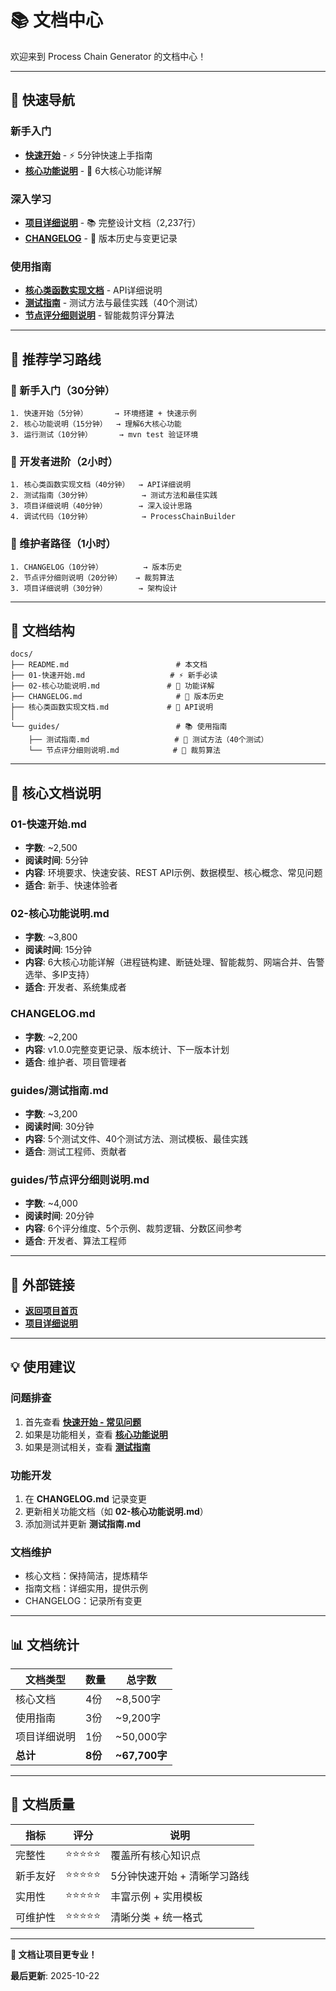 # 📚 文档中心

欢迎来到 Process Chain Generator 的文档中心！

---

## 🚀 快速导航

### 新手入门
- **[快速开始](01-快速开始.md)** - ⚡ 5分钟快速上手指南
- **[核心功能说明](02-核心功能说明.md)** - 📖 6大核心功能详解

### 深入学习
- **[项目详细说明](../项目详细说明文档.md)** - 📚 完整设计文档（2,237行）
- **[CHANGELOG](CHANGELOG.md)** - 📅 版本历史与变更记录

### 使用指南
- **[核心类函数实现文档](guides/核心类函数实现文档.md)** - API详细说明
- **[测试指南](guides/测试指南.md)** - 测试方法与最佳实践（40个测试）
- **[节点评分细则说明](guides/节点评分细则说明.md)** - 智能裁剪评分算法

---

## 📖 推荐学习路线

### 🎯 新手入门（30分钟）
```
1. 快速开始（5分钟）      → 环境搭建 + 快速示例
2. 核心功能说明（15分钟）  → 理解6大核心功能
3. 运行测试（10分钟）      → mvn test 验证环境
```

### 🔧 开发者进阶（2小时）
```
1. 核心类函数实现文档（40分钟）  → API详细说明
2. 测试指南（30分钟）           → 测试方法和最佳实践
3. 项目详细说明（40分钟）       → 深入设计思路
4. 调试代码（10分钟）           → ProcessChainBuilder
```

### 🚀 维护者路径（1小时）
```
1. CHANGELOG（10分钟）         → 版本历史
2. 节点评分细则说明（20分钟）   → 裁剪算法
3. 项目详细说明（30分钟）       → 架构设计
```

---

## 📁 文档结构

```
docs/
├── README.md                        # 本文档
├── 01-快速开始.md                   # ⚡ 新手必读
├── 02-核心功能说明.md               # 📖 功能详解
├── CHANGELOG.md                     # 📅 版本历史
├── 核心类函数实现文档.md             # 🔧 API说明
│
└── guides/                          # 📚 使用指南
    ├── 测试指南.md                   # 🧪 测试方法（40个测试）
    └── 节点评分细则说明.md            # 🎯 裁剪算法
```

---

## 🎯 核心文档说明

### 01-快速开始.md
- **字数**: ~2,500
- **阅读时间**: 5分钟
- **内容**: 环境要求、快速安装、REST API示例、数据模型、核心概念、常见问题
- **适合**: 新手、快速体验者

### 02-核心功能说明.md
- **字数**: ~3,800
- **阅读时间**: 15分钟
- **内容**: 6大核心功能详解（进程链构建、断链处理、智能裁剪、网端合并、告警选举、多IP支持）
- **适合**: 开发者、系统集成者

### CHANGELOG.md
- **字数**: ~2,200
- **内容**: v1.0.0完整变更记录、版本统计、下一版本计划
- **适合**: 维护者、项目管理者

### guides/测试指南.md
- **字数**: ~3,200
- **阅读时间**: 30分钟
- **内容**: 5个测试文件、40个测试方法、测试模板、最佳实践
- **适合**: 测试工程师、贡献者

### guides/节点评分细则说明.md
- **字数**: ~4,000
- **阅读时间**: 20分钟
- **内容**: 6个评分维度、5个示例、裁剪逻辑、分数区间参考
- **适合**: 开发者、算法工程师

---

## 🔗 外部链接

- **[返回项目首页](../README.md)**
- **[项目详细说明](../项目详细说明文档.md)**

---

## 💡 使用建议

### 问题排查
1. 首先查看 **[快速开始 - 常见问题](01-快速开始.md#-常见问题)**
2. 如果是功能相关，查看 **[核心功能说明](02-核心功能说明.md)**
3. 如果是测试相关，查看 **[测试指南](guides/测试指南.md)**

### 功能开发
1. 在 **CHANGELOG.md** 记录变更
2. 更新相关功能文档（如 **02-核心功能说明.md**）
3. 添加测试并更新 **测试指南.md**

### 文档维护
- 核心文档：保持简洁，提炼精华
- 指南文档：详细实用，提供示例
- CHANGELOG：记录所有变更

---

## 📊 文档统计

| 文档类型 | 数量 | 总字数 |
|---------|------|-------|
| 核心文档 | 4份 | ~8,500字 |
| 使用指南 | 3份 | ~9,200字 |
| 项目详细说明 | 1份 | ~50,000字 |
| **总计** | **8份** | **~67,700字** |

---

## 🎊 文档质量

| 指标 | 评分 | 说明 |
|------|------|------|
| 完整性 | ⭐⭐⭐⭐⭐ | 覆盖所有核心知识点 |
| 新手友好 | ⭐⭐⭐⭐⭐ | 5分钟快速开始 + 清晰学习路线 |
| 实用性 | ⭐⭐⭐⭐⭐ | 丰富示例 + 实用模板 |
| 可维护性 | ⭐⭐⭐⭐⭐ | 清晰分类 + 统一格式 |

---

**📖 文档让项目更专业！**

**最后更新**: 2025-10-22


